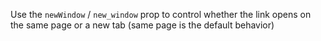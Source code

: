 Use the `newWindow` / `new_window` prop to control whether the link opens on the same page or a new tab (same page is the default behavior)